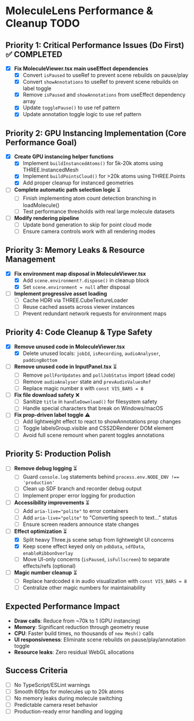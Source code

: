 # MoleculeLens Performance & Cleanup TODO

## Priority 1: Critical Performance Issues (Do First) ✅ COMPLETED

- [x] **Fix MoleculeViewer.tsx main useEffect dependencies**
  - [x] Convert `isPaused` to useRef to prevent scene rebuilds on pause/play
  - [x] Convert `showAnnotations` to useRef to prevent scene rebuilds on label toggle
  - [x] Remove `isPaused` and `showAnnotations` from useEffect dependency array
  - [x] Update `togglePause()` to use ref pattern
  - [x] Update annotation toggle logic to use ref pattern

## Priority 2: GPU Instancing Implementation (Core Performance Goal)

- [x] **Create GPU instancing helper functions**
  - [x] Implement `buildInstancedAtoms()` for 5k-20k atoms using THREE.InstancedMesh
  - [x] Implement `buildPointsCloud()` for >20k atoms using THREE.Points
  - [x] Add proper cleanup for instanced geometries
- [ ] **Complete automatic path selection logic** ⏳
  - [ ] Finish implementing atom count detection branching in loadMolecule()
  - [ ] Test performance thresholds with real large molecule datasets
- [ ] **Modify rendering pipeline**
  - [ ] Update bond generation to skip for point cloud mode
  - [ ] Ensure camera controls work with all rendering modes

## Priority 3: Memory Leaks & Resource Management

- [x] **Fix environment map disposal in MoleculeViewer.tsx**
  - [x] Add `scene.environment?.dispose()` in cleanup block
  - [x] Set `scene.environment = null` after disposal
- [ ] **Implement progressive asset loading**
  - [ ] Cache HDRI via THREE.CubeTextureLoader
  - [ ] Reuse cached assets across viewer instances
  - [ ] Prevent redundant network requests for environment maps

## Priority 4: Code Cleanup & Type Safety

- [x] **Remove unused code in MoleculeViewer.tsx**
  - [x] Delete unused locals: `jobId`, `isRecording`, `audioAnalyser`, `paddingBottom`
- [ ] **Remove unused code in InputPanel.tsx** ⏳
  - [ ] Remove `pollForUpdates` and `pollJobStatus` import (dead code)
  - [ ] Remove `audioAnalyser` state and `prevAudioValuesRef`
  - [ ] Replace magic number `8` with `const VIS_BARS = 8`
- [ ] **Fix file download safety** ❌
  - [ ] Sanitize `title` in `handleDownload()` for filesystem safety
  - [ ] Handle special characters that break on Windows/macOS
- [ ] **Fix prop-driven label toggle** ⚠️
  - [ ] Add lightweight effect to react to showAnnotations prop changes
  - [ ] Toggle labelsGroup.visible and CSS2DRenderer DOM element
  - [ ] Avoid full scene remount when parent toggles annotations

## Priority 5: Production Polish

- [ ] **Remove debug logging** ⏳
  - [ ] Guard `console.log` statements behind `process.env.NODE_ENV !== 'production'`
  - [ ] Clean up SDF branch and recorder debug output
  - [ ] Implement proper error logging for production
- [ ] **Accessibility improvements** ⏳
  - [ ] Add `aria-live="polite"` to error containers
  - [ ] Add `aria-live="polite"` to "Converting speech to text..." status
  - [ ] Ensure screen readers announce state changes
- [ ] **Effect optimization** ⏳
  - [x] Split heavy Three.js scene setup from lightweight UI concerns
  - [x] Keep scene effect keyed only on `pdbData`, `sdfData`, `enableRibbonOverlay`
  - [ ] Move UI-only concerns (`isPaused`, `isFullscreen`) to separate effects/refs (optional)
- [ ] **Magic number cleanup** ⏳
  - [ ] Replace hardcoded `8` in audio visualization with `const VIS_BARS = 8`
  - [ ] Centralize other magic numbers for maintainability

## Expected Performance Impact

- **Draw calls**: Reduce from ~70k to 1 (GPU instancing)
- **Memory**: Significant reduction through geometry reuse
- **CPU**: Faster build times, no thousands of `new Mesh()` calls
- **UI responsiveness**: Eliminate scene rebuilds on pause/play/annotation toggle
- **Resource leaks**: Zero residual WebGL allocations

## Success Criteria

- [ ] No TypeScript/ESLint warnings
- [ ] Smooth 60fps for molecules up to 20k atoms
- [ ] No memory leaks during molecule switching
- [ ] Predictable camera reset behavior
- [ ] Production-ready error handling and logging
